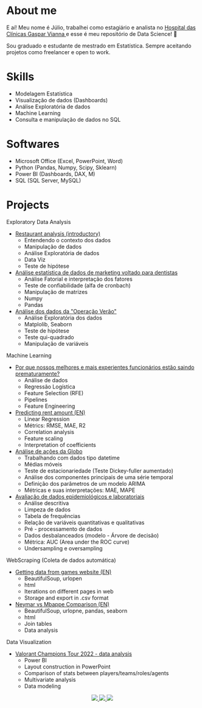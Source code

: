 # About me 

E aí! Meu nome é Júlio, trabalhei como estagiário e analista no <a href="http://www.gasparvianna.pa.gov.br/site_novo/wp/"> Hospital das Clínicas Gaspar Vianna </a> e esse é meu repositório de Data Science! 👋

Sou graduado e estudante de mestrado em Estatística. Sempre aceitando projetos como freelancer e open to work.

# Skills

- Modelagem Estatística
- Visualização de dados (Dashboards)
- Análise Exploratória de dados
- Machine Learning
- Consulta e manipulação de dados no SQL

# Softwares

- Microsoft Office (Excel, PowerPoint, Word)
- Python (Pandas, Numpy, Scipy, Sklearn)
- Power BI (Dashboards, DAX, M) 
- SQL (SQL Server, MySQL)

# Projects

Exploratory Data Analysis
- <a href="https://github.com/JulioHenri/Analise-Restaurante"> Restaurant analysis (introductory) </a>
  - Entendendo o contexto dos dados
  - Manipulação de dados
  - Análise Exploratória de dados
  - Data Viz
  - Teste de hipótese
- <a href="https://github.com/JulioHenri/freelance_TCC_Odontologia"> Análise estatística de dados de marketing voltado para dentistas </a>
  - Análise Fatorial e interpretação dos fatores
  - Teste de confiabilidade (alfa de cronbach)
  - Manipulação de matrizes
  - Numpy
  - Pandas
- <a href="https://github.com/JulioHenri/Trabalho_DETRAN"> Análise dos dados da "Operação Verão" </a>
  - Análise Exploratória dos dados
  - Matplolib, Seaborn
  - Teste de hipótese
  - Teste qui-quadrado
  - Manipulação de variáveis
  
Machine Learning
- <a href="https://github.com/JulioHenri/HR-analyze-and-predict"> Por que nossos melhores e mais experientes funcionários estão saindo prematuramente?  </a>
  - Análise de dados
  - Regressão Logística
  - Feature Selection (RFE)
  - Pipelines
  - Feature Engineering
- <a href="https://github.com/JulioHenri/Houses-to-rent"> Predicting rent amount (EN) </a>
  - Linear Regression 
  - Métrics: RMSE, MAE, R2
  - Correlation analysis
  - Feature scaling
  - Interpretation of coefficients 
- <a href="https://github.com/JulioHenri/S-ries-Temporais/tree/master"> Análise de ações da Globo </a>
  - Trabalhando com dados tipo datetime
  - Médias móveis
  - Teste de estacionariedade (Teste Dickey-fuller aumentado)
  - Análise dos componentes principais de uma série temporal
  - Definição dos parâmetros de um modelo ARIMA
  - Métricas e suas interpretações: MAE, MAPE
- <a href="https://github.com/JulioHenri/cliente_marcos"> Avaliação de dados epidemiológicos e laboratoriais </a>
  - Análise descritiva
  - Limpeza de dados
  - Tabela de frequências
  - Relação de variáveis quantitativas e qualitativas
  - Pré - processamento de dados
  - Dados desbalanceados (modelo - Árvore de decisão)
  - Métrica: AUC (Area under the ROC curve)
  - Undersampling e oversampling

WebScraping (Coleta de dados automática)
- <a href="https://github.com/JulioHenri/Games-Web-Scraping"> Getting data from games website (EN) </a>
  - BeautifulSoup, urlopen
  - html
  - Iterations on different pages in web
  - Storage and export in .csv format
- <a href="https://github.com/JulioHenri/Scraping-tables-python"> Neymar vs Mbappe Comparison (EN) </a>
  - BeautifulSoup, urlopne, pandas, seaborn
  - html
  - Join tables
  - Data analysis

Data Visualization
- <a href="https://github.com/JulioHenri/valorant_project/tree/master"> Valorant Champions Tour 2022 - data analysis </a>
  - Power BI
  - Layout construction in PowerPoint
  - Comparison of stats between players/teams/roles/agents
  - Multivariate analysis
  - Data modeling

</p>
<p align="center">
</p>
<p align="center">
  <a href="https://www.linkedin.com/in/juliohenri/" alt="LinkedIn">
    <img src="https://img.shields.io/badge/-LinkedIn-blue?style=flat&logo=Linkedin&logoColor=white" />
  </a>
  <a href="https://www.upwork.com/o/profiles/users/~016e27a86f0e80b4a5/" alt="UpWork">
    <img src="https://img.shields.io/badge/-UpWork-brightgreen/?style=flat&logo=upwork&logoColor=white" />
  </a>
  <a href="https://medium.com/@henrijulio2" alt="Medium">
    <img src="https://img.shields.io/badge/-Medium-24282A?style=flat&logo=Medium&logoColor=white" />
  </a>
</p>
